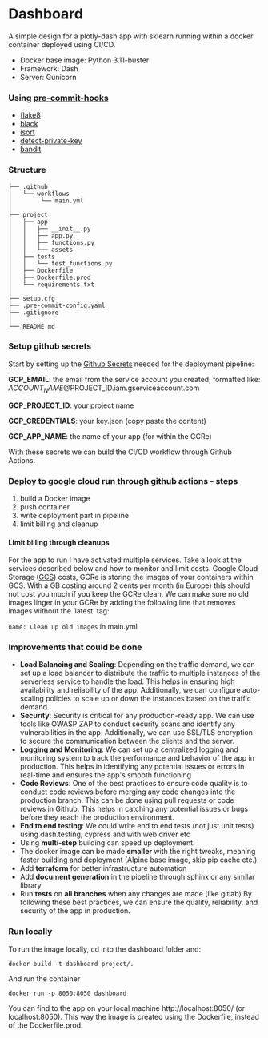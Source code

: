 # Dashboard
A simple design for a plotly-dash app with sklearn running within a docker container deployed using CI/CD.
 
- Docker base image: Python 3.11-buster
- Framework: Dash
- Server: Gunicorn

 
### Using [pre-commit-hooks](https://pre-commit.com/)
- [flake8](https://github.com/pycqa/flake8)
- [black](https://github.com/ambv/black)
- [isort](https://github.com/pycqa/isort)
- [detect-private-key](https://github.com/pre-commit/pre-commit-hooks#detect-private-key)
- [bandit](https://github.com/PyCQA/bandit)

### Structure
```
├── .github
│   └── workflows
│        └── main.yml
│
├── project
│   ├── app
│   │   ├── __init__.py
│   │   ├── app.py
│   │   ├── functions.py
│   │   └── assets
│   ├── tests
│   │   └── test_functions.py
│   ├── Dockerfile
│   ├── Dockerfile.prod
│   └── requirements.txt
│
├── setup.cfg
├── .pre-commit-config.yaml
├── .gitignore
│
└── README.md
```

### Setup github secrets

Start by setting up the [Github Secrets](https://docs.github.com/en/actions/security-guides/encrypted-secrets) needed for the deployment pipeline:

**GCP_EMAIL**: the email from the service account you created, formatted like: $ACCOUNT_NAME@$PROJECT_ID.iam.gserviceaccount.com

**GCP_PROJECT_ID**: your project name

**GCP_CREDENTIALS**: your key.json (copy paste the content)

**GCP_APP_NAME**: the name of your app (for within the GCRe)

With these secrets we can build the CI/CD workflow through Github Actions.

### Deploy to google cloud run through github actions - steps
1. build a Docker image
2. push container 
2. write deployment part in pipeline
3. limit billing and cleanup

#### Limit billing through cleanups

For the app to run I have activated multiple services. 
Take a look at the services described below and how to monitor and limit costs.
Google Cloud Storage ([GCS](https://cloud.google.com/storage/pricing#europe)) costs, GCRe is storing the images of your containers within GCS. With a GB costing around 2 cents per month (in Europe) this should not cost you much if you keep the GCRe clean. We can make sure no old images linger in your GCRe by adding the following line that removes images without the ‘latest’ tag:

`name: Clean up old images` in main.yml

### Improvements that could be done

- **Load Balancing and Scaling**: Depending on the traffic demand, we can set up a load balancer to distribute the traffic to multiple instances of the serverless service to handle the load. This helps in ensuring high availability and reliability of the app. Additionally, we can configure auto-scaling policies to scale up or down the instances based on the traffic demand.
- **Security**: Security is critical for any production-ready app. We can use tools like OWASP ZAP to conduct security scans and identify any vulnerabilities in the app. Additionally, we can use SSL/TLS encryption to secure the communication between the clients and the server.
- **Logging and Monitoring**: We can set up a centralized logging and monitoring system to track the performance and behavior of the app in production. This helps in identifying any potential issues or errors in real-time and ensures the app's smooth functioning
- **Code Reviews**: One of the best practices to ensure code quality is to conduct code reviews before merging any code changes into the production branch. This can be done using pull requests or code reviews in Github. This helps in catching any potential issues or bugs before they reach the production environment.
- **End to end testing**: We could write end to end tests (not just unit tests) using dash.testing, cypress and with web driver etc
- Using **multi-step** building can speed up deployment.
- The docker image can be made **smaller** with the right tweaks, meaning faster building and deployment (Alpine base image, skip pip cache etc.).
- Add **terraform** for better infrastructure automation
- Add **document generation** in the pipeline through sphinx or any similar library
- Run **tests** on **all branches** when any changes are made (like gitlab)
By following these best practices, we can ensure the quality, reliability, and security of the app in production.

### Run locally
To run the image locally, cd into the dashboard folder and:
```
docker build -t dashboard project/.
```
And run the container
```
docker run -p 8050:8050 dashboard
```
You can find to the app on your local machine http://localhost:8050/ (or localhost:8050). This way the image is created using the Dockerfile, instead of the Dockerfile.prod.